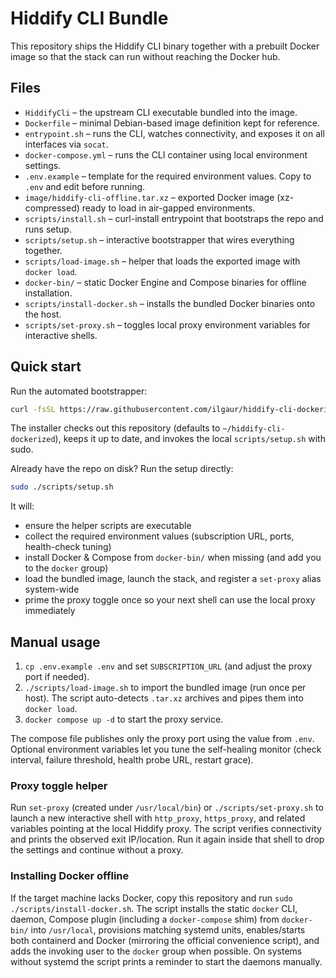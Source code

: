 # Hiddify CLI Bundle

This repository ships the Hiddify CLI binary together with a prebuilt Docker image so that the stack can run without reaching the Docker hub.

## Files
- `HiddifyCli` – the upstream CLI executable bundled into the image.
- `Dockerfile` – minimal Debian-based image definition kept for reference.
- `entrypoint.sh` – runs the CLI, watches connectivity, and exposes it on all interfaces via `socat`.
- `docker-compose.yml` – runs the CLI container using local environment settings.
- `.env.example` – template for the required environment values. Copy to `.env` and edit before running.
- `image/hiddify-cli-offline.tar.xz` – exported Docker image (xz-compressed) ready to load in air-gapped environments.
- `scripts/install.sh` – curl-install entrypoint that bootstraps the repo and runs setup.
- `scripts/setup.sh` – interactive bootstrapper that wires everything together.
- `scripts/load-image.sh` – helper that loads the exported image with `docker load`.
- `docker-bin/` – static Docker Engine and Compose binaries for offline installation.
- `scripts/install-docker.sh` – installs the bundled Docker binaries onto the host.
- `scripts/set-proxy.sh` – toggles local proxy environment variables for interactive shells.

## Quick start

Run the automated bootstrapper:

```bash
curl -fsSL https://raw.githubusercontent.com/ilgaur/hiddify-cli-dockerized/main/scripts/install.sh | bash
```

The installer checks out this repository (defaults to `~/hiddify-cli-dockerized`), keeps it up to date, and invokes the local `scripts/setup.sh` with sudo.

Already have the repo on disk? Run the setup directly:

```bash
sudo ./scripts/setup.sh
```

It will:

- ensure the helper scripts are executable
- collect the required environment values (subscription URL, ports, health-check tuning)
- install Docker & Compose from `docker-bin/` when missing (and add you to the `docker` group)
- load the bundled image, launch the stack, and register a `set-proxy` alias system-wide
- prime the proxy toggle once so your next shell can use the local proxy immediately

## Manual usage
1. `cp .env.example .env` and set `SUBSCRIPTION_URL` (and adjust the proxy port if needed).
2. `./scripts/load-image.sh` to import the bundled image (run once per host). The script auto-detects `.tar.xz` archives and pipes them into `docker load`.
3. `docker compose up -d` to start the proxy service.

The compose file publishes only the proxy port using the value from `.env`. Optional environment variables let you tune the self-healing monitor (check interval, failure threshold, health probe URL, restart grace).

### Proxy toggle helper

Run `set-proxy` (created under `/usr/local/bin`) or `./scripts/set-proxy.sh` to launch a new interactive shell with `http_proxy`, `https_proxy`, and related variables pointing at the local Hiddify proxy. The script verifies connectivity and prints the observed exit IP/location. Run it again inside that shell to drop the settings and continue without a proxy.

### Installing Docker offline

If the target machine lacks Docker, copy this repository and run `sudo ./scripts/install-docker.sh`. The script installs the static `docker` CLI, daemon, Compose plugin (including a `docker-compose` shim) from `docker-bin/` into `/usr/local`, provisions matching systemd units, enables/starts both containerd and Docker (mirroring the official convenience script), and adds the invoking user to the `docker` group when possible. On systems without systemd the script prints a reminder to start the daemons manually.
